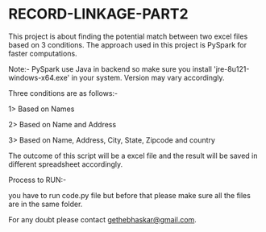 # RECORD-LINKAGE-PART2
This project is about finding the potential match between two excel files based on 3 conditions. The approach used in this project is PySpark for faster computations.

Note:- PySpark use Java in backend so make sure you install 'jre-8u121-windows-x64.exe' in your system. Version may vary accordingly.

Three conditions are as follows:-

1> Based on Names

2> Based on Name and Address

3> Based on Name, Address, City, State, Zipcode and country

The outcome of this script will be a excel file and the result will be saved in different spreadsheet accordingly.

Process to RUN:-

you have to run code.py file but before that please make sure all the files are in the same folder.

For any doubt please contact gethebhaskar@gmail.com.
